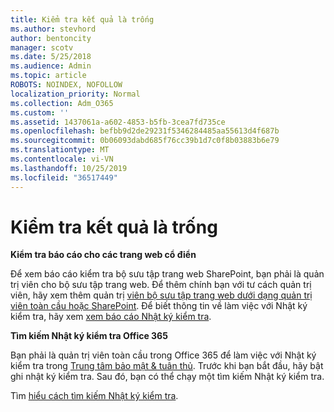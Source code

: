 ```yaml
---
title: Kiểm tra kết quả là trống
ms.author: stevhord
author: bentoncity
manager: scotv
ms.date: 5/25/2018
ms.audience: Admin
ms.topic: article
ROBOTS: NOINDEX, NOFOLLOW
localization_priority: Normal
ms.collection: Adm_O365
ms.custom: ''
ms.assetid: 1437061a-a602-4853-b5fb-3cea7fd735ce
ms.openlocfilehash: befbb9d2de29231f5346284485aa55613d4f687b
ms.sourcegitcommit: 0b06093dabd685f76cc39b1d7c0f8b03883b6e79
ms.translationtype: MT
ms.contentlocale: vi-VN
ms.lasthandoff: 10/25/2019
ms.locfileid: "36517449"
---
```

# <a name="auditing-results-are-blank"></a>Kiểm tra kết quả là trống

 **Kiểm tra báo cáo cho các trang web cổ điển**
  
Để xem báo cáo kiểm tra bộ sưu tập trang web SharePoint, bạn phải là quản trị viên cho bộ sưu tập trang web. Để thêm chính bạn với tư cách quản trị viên, hãy xem thêm quản trị [viên bộ sưu tập trang web dưới dạng quản trị viên toàn cầu hoặc SharePoint](https://go.microsoft.com/fwlink/?linkid=869390). Để biết thông tin về làm việc với Nhật ký kiểm tra, hãy xem [xem báo cáo Nhật ký kiểm tra](https://go.microsoft.com/fwlink/?linkid=395237). 
  
 **Tìm kiếm Nhật ký kiểm tra Office 365**
  
Bạn phải là quản trị viên toàn cầu trong Office 365 để làm việc với Nhật ký kiểm tra trong [Trung tâm bảo mật &amp; tuân thủ](https://protection.office.com). Trước khi bạn bắt đầu, hãy bật ghi nhật ký kiểm tra. Sau đó, bạn có thể chạy một tìm kiếm Nhật ký kiểm tra. 
  
Tìm [hiểu cách tìm kiếm Nhật ký kiểm tra](https://go.microsoft.com/fwlink/?linkid=708432).
  

